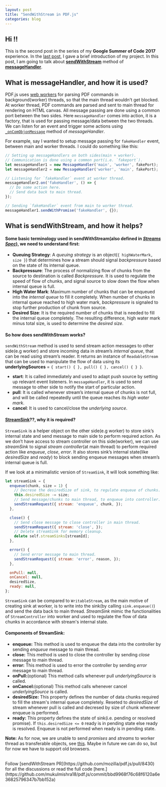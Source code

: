 ```yaml
---
layout: post
title: "SendWithStream in PDF.js"
categories: blog
---
```


## Hi !!

This is the second post in the series of my **Google Summer of Code 2017** experience. In the [last post](https://mukulmishra18.github.io/blog/GSoC-First-Post/), I gave a brief introduction of my project. In this post, I am going to talk about [**sendWithStream**](https://github.com/mozilla/pdf.js/blob/master/src/shared/util.js#L1370) method of [**messageHandler**](https://github.com/mozilla/pdf.js/blob/master/src/shared/util.js#L1239).

## What is messageHandler, and how it is used?

PDF.js uses [web workers](https://developer.mozilla.org/en-US/docs/Web/API/Web_Workers_API/Using_web_workers) for parsing PDF commands in background(worker) threads, so that the main thread wouldn't get blocked. At worker thread, PDF commands are parsed and sent to main thread for rendering on HTML canvas. All message passing are done using a common port between the two sides. Here `messageHandler` comes into action, it is a factory, that is used for passing message/data between the two threads. We can listen for an event and trigger some actions using [`_onComObjonMessage`](https://github.com/mozilla/pdf.js/blob/master/src/shared/util.js#L1251) method of _messageHandler_.

For example, say I wanted to setup message passing for `fakeHandler` event, between main and worker threads. I could do something like this:

```javascript
// Setting up messageHandlers on both sides(main + worker).
// Communication is done using a common port(i.e. `fakeport`).
let messageHandler1 = new MessageHandler('main', 'worker', fakePort);
let messageHandler2 = new MessageHandler('worker', 'main', fakePort);

// Listening for `fakeHandler` event at worker thread.
messageHandler2.on('fakeHandler', () => {
  // Do some action here.
  // Send data back to main thread.
});

// Sending `fakeHandler` event from main to worker thread.
messageHandler1.sendWithPromise('fakeHandler', {});
```

## What is sendWithStream, and how it helps?

#### Some basic terminology used in sendWithStream(also defined in [_Streams Spec_](http://streams.spec.whatwg.org/)), we need to understand first:

- **Queuing Strategy**: A _queuing strategy_ is an object(`{ highWaterMark, size }`) that determines how a stream should signal _backpressure_ based on the state of its internal queue.
- **Backpressure**: The process of normalizing flow of chunks from the source to destination is called _Backpressure_. It is used to regulate the speed of flow of chunks, and signal source to slow down the flow when internal queue is full.
- **High Water Mark**: Maximum number of chunks that can be enqueued into the _internal queue_ to fill it completely. When number of chunks in internal queue reached to high water mark, _backpressure_ is signaled to stop further production of chunk from source.
- **Desired Size**: It is the required number of chunks that is needed to fill the internal queue completely. The resulting difference, high water mark minus total size, is used to determine the _desired size_.


#### So how does sendWithStream works?

`sendWithStream` method is used to send stream action messages to other side(e.g worker) and store incoming data in stream’s _internal queue_, that can be read using stream’s reader. It returns an instance of `ReadableStream` that can be used to manipulate the flow of data using its **underlyingSources** = `{ start() { }, pull() { }, cancel() { } }`.

- **start**: It is called immediately and used to adapt push source by setting up relevant event listeners. In `messageHandler`, it is used to send message to other side to notify the start of particular action.
- **pull**: It  is called whenever stream’s internal queue of chunks is not full, and will be called repeatedly until the queue reaches its _high water mark_.
- **cancel**: It is used to cancel/close the _underlying source_.

#### [StreamSink](https://github.com/mozilla/pdf.js/blob/master/src/shared/util.js#L1425)??, why it is required?

`StreamSink` is a helper object on the other side(e.g worker) to store sink’s internal state and send message to main side to perform required action. As we don’t have access to stream controller on this side(worker), we can use _streamSink_ to signal _stream controller_(at main thread) to perform required action like _enqueue_, _close_, _error_. It also stores sink’s internal state(like _desiredSize_ and _ready_) to block sending enqueue messages when stream’s internal queue is full.

If we look at a minimalistic version of `StreamSink`, it will look something like:

```javascript
let streamSink = {
  enqueue(chunk, size = 1) {
    // Decrese the desiredSize of sink, to regulate enqueue of chunks.
    this.desiredSize -= size;
    // Send message/chunks to main thread, to enqueue into controller.
    sendStreamRequest({ stream: 'enqueue', chunk, });
  },

  close() {
    // Send close message to close controller in main thread.
    sendStreamRequest({ stream: 'close', });
    // Delete streamSink for memory cleanup.
    delete self.streamSinks[streamId];
  },

  error() {
    // Send error message to main thread.
    sendStreamRequest({ stream: 'error', reason, });
  },

  onPull: null,
  onCancel: null,
  desiredSize,
  ready: null,	
};
```
`StreamSink` can be compared to `WritableStream`, as the main motive of creating sink at worker,
is to write into the sink(by calling `sink.enqueue()`) and send the data back to main thread. _StreamSink_ mimic the functionalities of `StreamController` into worker and used to regulate the flow of data chunks in accordance with stream's internal state.

#### Components of StreamSink:

- **enqueue:** This method is used to enqueue the data into the controller by sending _enqueue_ message to main thread. 
- **close:** This method is used to close the controller by sending _close_ message to main thread.
- **error:** This method is used to error the controller by sending _error_ message to main thread.
- **onPull:**(optional) This method calls whenever pull _underlyingSource_ is called.
- **onCancel:**(optional) This method calls whenever cancel _underlyingSource_ is called.
- **desiredSize:** This property defines the number of data chunks required to fill the stream's internal queue completely. Reseted to _desiredSize_ of stream whenever pull is called and decresed by size of chunk whenever enqueue is performed.
- **ready:** This property defines the state of sink(i.e. pending or resolved promise). If `this.desiredSize <= 0` ready is in pending state else ready is resolved. Enqueue is not performed when ready is in pending state.

**Note:** As for now, we are unable to send _promises_ and _streams_ to worker thread as transferable objects, see [this](https://developer.mozilla.org/en-US/docs/Web/API/Worker/postMessage). Maybe in future we can do so, but for now we have to support old browsers.

<br />
Follow [sendWithStream PR](https://github.com/mozilla/pdf.js/pull/8430) for all the discussions or read the full code [here.](https://github.com/mukulmishra18/pdf.js/commit/bbd9968f76c68f6120a6e36825796347b7bb152a)